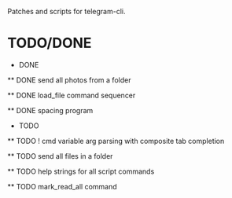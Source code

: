 Patches and scripts for telegram-cli.

TODO/DONE
=========

* DONE 

** DONE send all photos from a folder

** DONE load_file command sequencer

** DONE spacing program

* TODO 

** TODO ! cmd variable arg parsing with composite tab completion

** TODO send all files in a folder

** TODO help strings for all script commands

** TODO mark_read_all command


